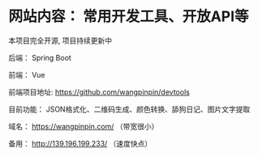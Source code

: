 # 网站内容： 常用开发工具、开放API等

本项目完全开源, 项目持续更新中

后端： Spring Boot

前端： Vue

前端项目地址: https://github.com/wangpinpin/devtools


目前功能： JSON格式化、二维码生成、颜色转换、舔狗日记、图片文字提取

域名： https://wangpinpin.com/ （带宽很小）

备用： http://139.196.199.233/ （速度快点）
